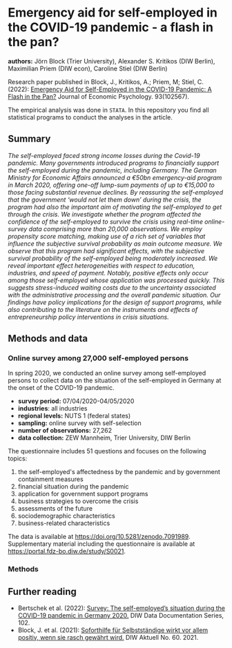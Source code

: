 # Emergency aid for self-employed in the COVID-19 pandemic - a flash in the pan?

**authors:** Jörn Block (Trier University), Alexander S. Kritikos (DIW Berlin), Maximilian Priem (DIW econ), Caroline Stiel (DIW Berlin)

Research paper published in Block, J., Kritikos, A.; Priem, M; Stiel, C. (2022): [Emergency Aid for Self-Employed in the COVID-19 Pandemic: A Flash in the Pan?](https://doi.org/10.1016/j.joep.2022.102567) Journal of Economic Psychology. 93(102567).

The empirical analysis was done in `STATA`. In this repository you find all statistical programs to conduct the analyses in the article. 

## Summary

_The self-employed faced strong income losses during the Covid-19 pandemic. Many governments introduced programs to financially support the self-employed during the pandemic, including Germany. The German Ministry for Economic Affairs announced a €50bn emergency-aid program in March 2020, offering one-off lump-sum payments of up to €15,000 to those facing substantial revenue declines. By reassuring the self-employed that the government ‘would not let them down’ during the crisis, the program had also the important aim of motivating the self-employed to get through the crisis. We investigate whether the program affected the confidence of the self-employed to survive the crisis using real-time online-survey data comprising more than 20,000 observations. We employ propensity score matching, making use of a rich set of variables that influence the subjective survival probability as main outcome measure. We observe that this program had significant effects, with the subjective survival probability of the self-employed being moderately increased. We reveal important effect heterogeneities with respect to education, industries, and speed of payment. Notably, positive effects only occur among those self-employed whose application was processed quickly. This suggests stress-induced waiting costs due to the uncertainty associated with the administrative processing and the overall pandemic situation. Our findings have policy implications for the design of support programs, while also contributing to the literature on the instruments and effects of entrepreneurship policy interventions in crisis situations._

## Methods and data

### Online survey among 27,000 self-employed persons

In spring 2020, we conducted an online survey among self-employed persons to collect data on the situation of the self-employed in Germany at the onset of the COVID-19 pandemic.

- **survey period:** 07/04/2020-04/05/2020
- **industries**: all industries
- **regional levels:** NUTS 1 (federal states)
- **sampling:** online survey with self-selection
- **number of observations:** 27,262
- **data collection:** ZEW Mannheim, Trier University, DIW Berlin

The questionnaire includes 51 questions and focuses on the following topics:
1. the self-employed's affectedness by the pandemic and by government containment measures
2. financial situation during the pandemic
3. application for government support programs
4. business strategies to overcome the crisis
5. assessments of the future
6. sociodemographic characteristics
7. business-related characteristics

The data is available at https://doi.org/10.5281/zenodo.7091989. Supplementary material including the questionnaire is available at https://portal.fdz-bo.diw.de/study/S0021.

### Methods

## Further reading

- Bertschek et al. (2022): [Survey: The self-employed’s situation during the COVID-19 pandemic in Germany 2020.](https://dx.doi.org/10.18723/diw_ddc:2022-102) DIW Data Documentation Series, 102.
- Block, J. et al. (2021): [Soforthilfe für Selbstst&auml;ndige wirkt vor allem positiv, wenn sie rasch gew&auml;hrt wird.](http://hdl.handle.net/10419/233039) DIW Aktuell No. 60. 2021.